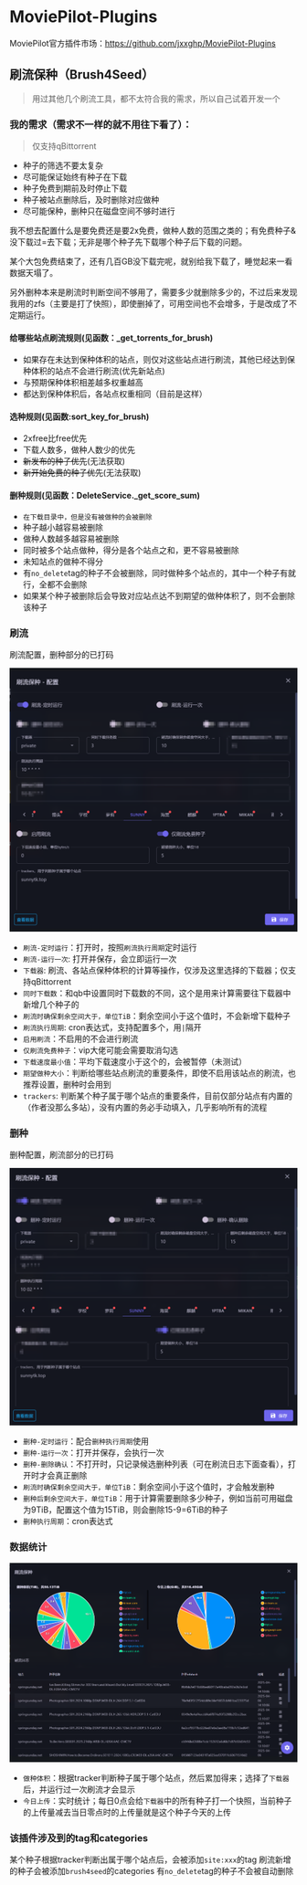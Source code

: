 # MoviePilot-Plugins
MoviePilot官方插件市场：https://github.com/jxxghp/MoviePilot-Plugins

## 刷流保种（Brush4Seed）

> 用过其他几个刷流工具，都不太符合我的需求，所以自己试着开发一个

### 我的需求（需求不一样的就不用往下看了）：
> 仅支持qBittorrent
- 种子的筛选不要太复杂
- 尽可能保证始终有种子在下载
- 种子免费到期前及时停止下载
- 种子被站点删除后，及时删除对应做种
- 尽可能保种，删种只在磁盘空间不够时进行

我不想去配置什么是要免费还是要2x免费，做种人数的范围之类的；有免费种子&没下载过=去下载；无非是哪个种子先下载哪个种子后下载的问题。

某个大包免费结束了，还有几百GB没下载完呢，就别给我下载了，睡觉起来一看数据天塌了。

另外删种本来是刷流时判断空间不够用了，需要多少就删除多少的，不过后来发现我用的zfs（主要是打了快照），即使删掉了，可用空间也不会增多，于是改成了不定期运行。

#### 给哪些站点刷流规则(见函数：_get_torrents_for_brush)
- 如果存在未达到保种体积的站点，则仅对这些站点进行刷流，其他已经达到保种体积的站点不会进行刷流(优先新站点)
- 与预期保种体积相差越多权重越高
- 都达到保种体积后，各站点权重相同（目前是这样）

#### 选种规则(见函数:sort_key_for_brush)
- 2xfree比free优先
- 下载人数多，做种人数少的优先
- ~~新发布的种子优先~~(无法获取)
- ~~新开始免费的种子优先~~(无法获取)

#### 删种规则(见函数：DeleteService._get_score_sum)
- `在下载目录中，但是没有被做种的会被删除`
- 种子越小越容易被删除
- 做种人数越多越容易被删除
- 同时被多个站点做种，得分是各个站点之和，更不容易被删除
- 未知站点的做种不得分
- 有`no_delete`tag的种子不会被删除，同时做种多个站点的，其中一个种子有就行，全都不会删除
- 如果某个种子被删除后会导致对应站点达不到期望的做种体积了，则不会删除该种子

### 刷流
刷流配置，删种部分的已打码

![刷流配置](./docs/assets/brush.png)
- `刷流-定时运行`：打开时，按照`刷流执行周期`定时运行
- `刷流-运行一次`: 打开并保存，会立即运行一次
- `下载器`: 刷流、各站点保种体积的计算等操作，仅涉及这里选择的下载器；仅支持qBittorrent
- `同时下载数`：和qb中设置同时下载数的不同，这个是用来计算需要往下载器中新增几个种子的
- `刷流时确保剩余空间大于，单位TiB`：剩余空间小于这个值时，不会新增下载种子
- `刷流执行周期`: cron表达式，支持配置多个，用`|`隔开
- `启用刷流`：不启用的不会进行刷流
- `仅刷流免费种子`：vip大佬可能会需要取消勾选
- `下载速度最小值`：平均下载速度小于这个的，会被暂停（未测试）
- `期望做种大小`：判断给哪些站点刷流的重要条件，即使不启用该站点的刷流，也推荐设置，删种时会用到
- `trackers`: 判断某个种子属于哪个站点的重要条件，目前仅部分站点有内置的（作者没那么多站），没有内置的务必手动填入，几乎影响所有的流程


### 删种
删种配置，刷流部分的已打码

![删种配置](./docs/assets/delete.png)

- `删种-定时运行`：配合`删种执行周期`使用
- `删种-运行一次`：打开并保存，会执行一次
- `删种-删除确认`：不打开时，只记录候选删种列表（可在刷流日志下面查看），打开时才会真正删除
- `刷流时确保剩余空间大于，单位TiB`：剩余空间小于这个值时，才会触发删种
- `删种后剩余空间大于，单位TiB`：用于计算需要删除多少种子，例如当前可用磁盘为9TiB，配置这个值为15TiB，则会删除15-9=6TiB的种子
- `删种执行周期`：cron表达式

### 数据统计

![数据统计](./docs/assets/page.png)

- `做种体积`：根据tracker判断种子属于哪个站点，然后累加得来；选择了`下载器`后，并运行过一次刷流才会显示
- `今日上传`：实时统计；每日0点会给`下载器`中的所有种子打一个快照，当前种子的上传量减去当日零点时的上传量就是这个种子今天的上传


### 该插件涉及到的tag和categories

某个种子根据tracker判断出属于哪个站点后，会被添加`site:xxx`的tag
刷流新增的种子会被添加`brush4seed`的categories
有`no_delete`tag的种子不会被自动删除
